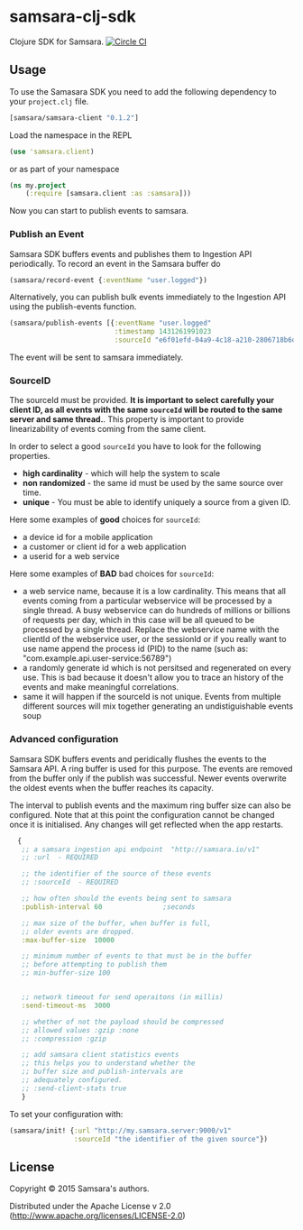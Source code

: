 # samsara-clj-sdk

Clojure SDK for Samsara. [![Circle CI](https://circleci.com/gh/samsara/samsara-clj-sdk/tree/master.svg?style=svg)](https://circleci.com/gh/samsara/samsara-clj-sdk/tree/master)

## Usage

To use the Samasara SDK you need to add the following dependency to your `project.clj` file.

```clojure
[samsara/samsara-client "0.1.2"]
```
Load the namespace in the REPL
```clojure
(use 'samsara.client)
```
or as part of your namespace
```clojure
(ns my.project
	(:require [samsara.client :as :samsara]))
```
Now you can start to publish events to samsara.

### Publish an Event
Samsara SDK buffers events and publishes them to Ingestion API periodically. To record an event in the Samsara buffer do
```clojure
(samsara/record-event {:eventName "user.logged"})
```
Alternatively, you can publish bulk events immediately to the Ingestion API using the publish-events function.
```clojure
(samsara/publish-events [{:eventName "user.logged"
                          :timestamp 1431261991023
                          :sourceId "e6f01efd-04a9-4c18-a210-2806718b6d43"})]
```
The event will be sent to samsara immediately.


### SourceID

The sourceId must be provided. **It is important to select carefully your client ID, as all events with the same `sourceId` will be routed to the same server and same thread.**.
This property is important to provide linearizability of events coming from the same client.

In order to select a good `sourceId` you have to look for the following properties.

  - **high cardinality** - which will help the system to scale
  - **non randomized** - the same id must be used by the same source over time.
  - **unique** - You must be able to identify uniquely a source from a given ID.

Here some examples of **good** choices for `sourceId`:

  - a device id for a mobile application
  - a customer or client id for a web application
  - a userid for a web service

Here some examples of **BAD** bad choices for `sourceId`:

  - a web service name, because it is a low cardinality. This means that all events
    coming from a particular webservice will be processed by a single thread.
    A busy webservice can do hundreds of millions or billions of requests per day,
    which in this case will be all queued to be processed by a single thread.
    Replace the webservice name with the clientId of the webservice user,
    or the sessionId or if you really want to use name append the process id (PID)
    to the name (such as: "com.example.api.user-service:56789")
  - a randomly generate id which is not persitsed and regenerated on every use.
    This is bad because it doesn't allow you to trace an history of the events
    and make meaningful correlations.
  - same it will happen if the sourceId is not unique. Events from multiple different
    sources will mix together generating an undistiguishable events soup


### Advanced configuration

Samsara SDK buffers events and peridically flushes the events to the Samsara API. A ring buffer is used for this purpose. The events are removed from the buffer only if the publish was successful. Newer events overwrite the oldest events when the buffer reaches its capacity.

The interval to publish events and the maximum ring buffer size can also be configured. Note that at this point the configuration cannot be changed once it is initialised. Any changes will get reflected when the app restarts.

```Clojure
  {
   ;; a samsara ingestion api endpoint  "http://samsara.io/v1"
   ;; :url  - REQUIRED

   ;; the identifier of the source of these events
   ;; :sourceId  - REQUIRED

   ;; how often should the events being sent to samsara
   :publish-interval 60               ;seconds

   ;; max size of the buffer, when buffer is full,
   ;; older events are dropped.
   :max-buffer-size  10000

   ;; minimum number of events to that must be in the buffer
   ;; before attempting to publish them
   ;; min-buffer-size 100


   ;; network timeout for send operaitons (in millis)
   :send-timeout-ms  3000

   ;; whether of not the payload should be compressed
   ;; allowed values :gzip :none
   ;; :compression :gzip

   ;; add samsara client statistics events
   ;; this helps you to understand whether the
   ;; buffer size and publish-intervals are
   ;; adequately configured.
   ;; :send-client-stats true
   }
```

To set your configuration with:

```clojure
(samsara/init! {:url "http://my.samsara.server:9000/v1"
                :sourceId "the identifier of the given source"})
```


## License

Copyright © 2015 Samsara's authors.

Distributed under the Apache License v 2.0 (http://www.apache.org/licenses/LICENSE-2.0)

